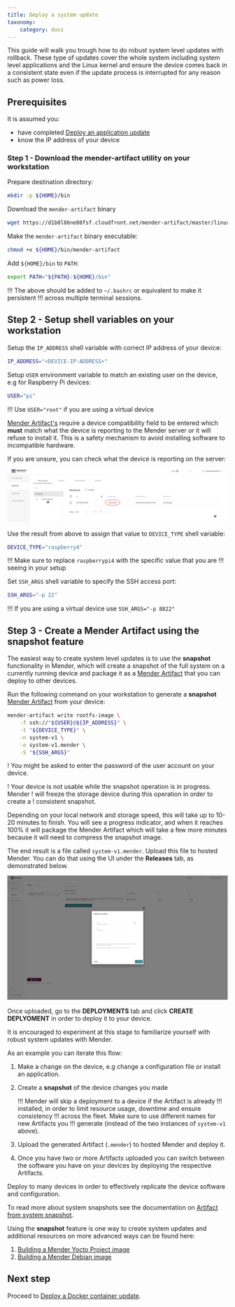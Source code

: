 ```yaml
---
title: Deploy a system update
taxonomy:
    category: docs
---
```


This guide will walk you trough how to do robust system level updates with
rollback. These type of updates cover the whole system including system level
applications and the Linux kernel and ensure the device comes back in a
consistent state even if the update process is interrupted for any reason such
as power loss.

## Prerequisites

It is assumed you:

* have completed [Deploy an application update](../02.Deploy-an-application-update/docs.md)
* know the IP address of your device

### Step 1 - Download the mender-artifact utility on your workstation

Prepare destination directory:

```bash
mkdir -p ${HOME}/bin
```

Download the `mender-artifact` binary

<!--AUTOVERSION: "mender-artifact/%/"/mender-artifact -->
```bash
wget https://d1b0l86ne08fsf.cloudfront.net/mender-artifact/master/linux/mender-artifact -O ${HOME}/bin/mender-artifact
```

Make the `mender-artifact` binary executable:

```bash
chmod +x ${HOME}/bin/mender-artifact
```

Add `${HOME}/bin` to `PATH`:

```bash
export PATH="${PATH}:${HOME}/bin"
```

!!! The above should be added to `~/.bashrc` or equivalent to make it persistent
!!! across multiple terminal sessions.

## Step 2 - Setup shell variables on your workstation

Setup the `IP_ADDRESS` shell variable with correct IP address of your device:

```bash
IP_ADDRESS="<DEVICE-IP-ADDRESS>"
```

Setup `USER` environment variable to match an existing user on the device, e.g
for Raspberry Pi devices:

```bash
USER="pi"
```

!!! Use `USER="root"` if you are using a virtual device

[Mender Artifact's](../../02.Architecture/04.Mender-Artifacts/docs.md) require
a device compatibility field to be entered which **must** match what the device
is reporting to the Mender server or it will refuse to install it. This is a
safety mechanism to avoid installing software to incompatible hardware.

If you are unsure, you can check what the device is reporting on the server:

![connecting a device](Image_0.png)

Use the result from above to assign that value to `DEVICE_TYPE` shell variable:

```bash
DEVICE_TYPE="raspberry4"
```

!!! Make sure to replace `raspberrypi4` with the specific value that you are
!!! seeing in your setup

Set `SSH_ARGS` shell variable to specify the SSH access port:

```bash
SSH_ARGS="-p 22"
```

!!! If you are using a virtual device use `SSH_ARGS="-p 8822"`

## Step 3 - Create a Mender Artifact using the snapshot feature

The easiest way to create system level updates is to use the **snapshot**
functionality in Mender, which will create a snapshot of the full system on a
currently running device and package it as a
[Mender Artifact](../../02.Architecture/04.Mender-Artifacts/docs.md) that you
can deploy to other devices.

Run the following command on your workstation to generate a **snapshot**
[Mender Artifact](../../02.Architecture/04.Mender-Artifacts/docs.md) from your
device:

```bash
mender-artifact write rootfs-image \
    -f ssh://"${USER}@${IP_ADDRESS}" \
    -t "${DEVICE_TYPE}" \
    -n system-v1 \
    -o system-v1.mender \
    -S "${SSH_ARGS}"
```

! You might be asked to enter the password of the user account on your device.


! Your device is not usable while the snapshot operation is in progress. Mender
! will freeze the storage device during this operation in order to create a
! consistent snapshot.

Depending on your local network and storage speed, this will take up to
10-20 minutes to finish. You will see a progress indicator, and when it
reaches 100% it will package the Mender Artifact which will take a few more
minutes because it will need to compress the snapshot image.

The end result is a file called `system-v1.mender`. Upload this file to
hosted Mender. You can do that using the UI under the **Releases** tab, as
demonstrated below.

![connecting a device](Image_1.png)

Once uploaded, go to the **DEPLOYMENTS** tab and click **CREATE DEPLYOMENT** in
order to deploy it to your device.

It is encouraged to experiment at this stage to familiarize yourself with robust
system updates with Mender.

As an example you can iterate this flow:

1. Make a change on the device, e.g change a configuration file or install an
application.
2. Create a **snapshot** of the device changes you made

    !!! Mender will skip a deployment to a device if the Artifact is already
    !!! installed, in order to limit resource usage, downtime and ensure consistency
    !!! across the fleet. Make sure to use different names for new Artifacts you
    !!! generate (instead of the two instances of `system-v1` above).

3. Upload the generated Artifact (`.mender`) to hosted Mender and deploy it.
4. Once you have two or more Artifacts uploaded you can switch between the
   software you have on your devices by deploying the respective Artifacts.

Deploy to many devices in order to effectively replicate the device software
and configuration.

To read more about system snapshots see the documentation on
[Artifact from system snapshot](../../04.Artifacts/22.Snapshots/docs.md).

Using the **snapshot** feature is one way to create system updates and additional
resources on more advanced ways can be found here:

1. [Building a Mender Yocto Project image](../../04.Artifacts/10.Yocto-project/01.Building/docs.md)
2. [Building a Mender Debian image](../../04.Artifacts/15.Debian-family/01.building-a-mender-debian-image/docs.md)

## Next step

Proceed to [Deploy a Docker container update](../04.Deploy-a-container-update/docs.md).
